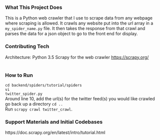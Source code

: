 
<h3>What This Project Does</h3>

This is a Python web crawler that I use to scrape data from any webpage where scraping is allowed. It crawls any website put into the url array in a <code>my_spider_name.py</code> file. It then takes the response from that crawl and parses the data for a json object to go to the front end for display.

<h3>Contributing Tech</h3>

Architecture: Python 3.5
Scrapy for the web crawler https://scrapy.org/ <br>
<br>

<h3>How to Run</h3>

<code>cd backend/spiders/tutorial/spiders</code> <br> 
<code>vi twitter_spider.py</code> <br>
Around line 10,  add the url(s) for the twitter feed(s) you would like crawled <br>
go back up a directory <code>cd ..</code> <br>
Run <code>scrapy crawl twitter_crawl</code>. <br>

<h3>Support Materials and Initial Codebases</h3>
https://doc.scrapy.org/en/latest/intro/tutorial.html

